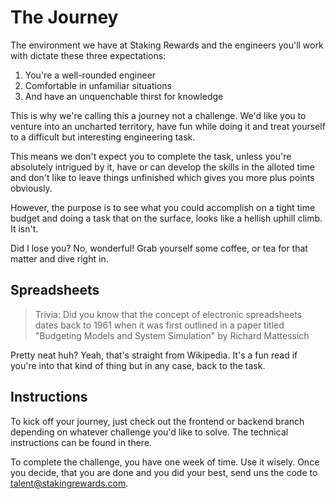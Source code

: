 # The Journey

The environment we have at Staking Rewards and the engineers you'll work with dictate these three expectations:

1. You're a well-rounded engineer
2. Comfortable in unfamiliar situations
3. And have an unquenchable thirst for knowledge

This is why we're calling this a journey not a challenge. We'd like you to venture
into an uncharted territory, have fun while doing it and treat yourself to a difficult but
interesting engineering task.

This means we don't expect you to complete the task, unless you're absolutely intrigued by it, have or can
develop the skills in the alloted time and don't like to leave things unfinished which
gives you more plus points obviously.

However, the purpose is to see what you could accomplish on a tight time budget and doing a task that on the surface, looks like a hellish uphill climb. It isn't.

Did I lose you? No, wonderful! Grab yourself some coffee, or tea for that matter and dive right in.

## Spreadsheets

> Trivia: Did you know that the concept of electronic spreadsheets dates back to 1961
> when it was first outlined in a paper titled "Budgeting Models and System Simulation" by Richard Mattessich

Pretty neat huh? Yeah, that's straight from Wikipedia. It's a fun read if you're into that kind of thing but in any case, back to the task.

## Instructions

To kick off your journey, just check out the frontend or backend branch depending on whatever challenge you'd like to solve. The technical instructions can be found in there.

To complete the challenge, you have one week of time. Use it wisely.
Once you decide, that you are done and you did your best, send uns the code to talent@stakingrewards.com.
